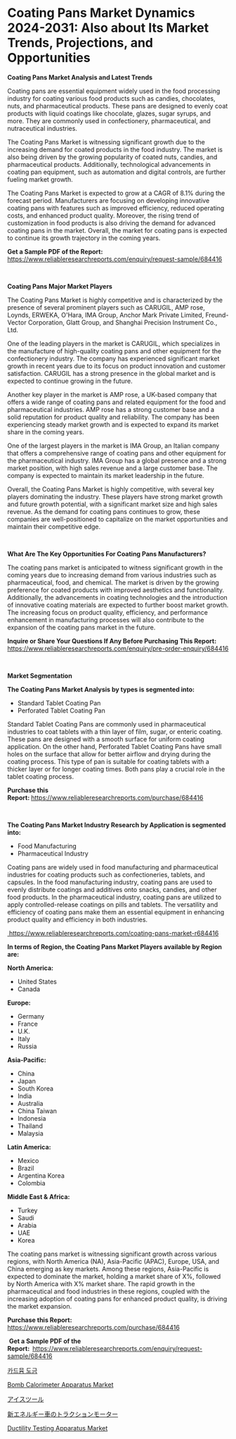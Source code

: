 <p><h1>Coating Pans Market Dynamics 2024-2031: Also about Its Market Trends, Projections, and Opportunities</h1></p><p><strong>Coating Pans Market Analysis and Latest Trends</strong></p>
<p><p>Coating pans are essential equipment widely used in the food processing industry for coating various food products such as candies, chocolates, nuts, and pharmaceutical products. These pans are designed to evenly coat products with liquid coatings like chocolate, glazes, sugar syrups, and more. They are commonly used in confectionery, pharmaceutical, and nutraceutical industries.</p><p>The Coating Pans Market is witnessing significant growth due to the increasing demand for coated products in the food industry. The market is also being driven by the growing popularity of coated nuts, candies, and pharmaceutical products. Additionally, technological advancements in coating pan equipment, such as automation and digital controls, are further fueling market growth.</p><p>The Coating Pans Market is expected to grow at a CAGR of 8.1% during the forecast period. Manufacturers are focusing on developing innovative coating pans with features such as improved efficiency, reduced operating costs, and enhanced product quality. Moreover, the rising trend of customization in food products is also driving the demand for advanced coating pans in the market. Overall, the market for coating pans is expected to continue its growth trajectory in the coming years.</p></p>
<p><strong>Get a Sample PDF of the Report:&nbsp;</strong> <a href="https://www.reliableresearchreports.com/enquiry/request-sample/684416">https://www.reliableresearchreports.com/enquiry/request-sample/684416</a></p>
<p>&nbsp;</p>
<p><strong>Coating Pans Major Market Players</strong></p>
<p><p>The Coating Pans Market is highly competitive and is characterized by the presence of several prominent players such as CARUGIL, AMP rose, Loynds, ERWEKA, O'Hara, IMA Group, Anchor Mark Private Limited, Freund-Vector Corporation, Glatt Group, and Shanghai Precision Instrument Co., Ltd. </p><p>One of the leading players in the market is CARUGIL, which specializes in the manufacture of high-quality coating pans and other equipment for the confectionery industry. The company has experienced significant market growth in recent years due to its focus on product innovation and customer satisfaction. CARUGIL has a strong presence in the global market and is expected to continue growing in the future.</p><p>Another key player in the market is AMP rose, a UK-based company that offers a wide range of coating pans and related equipment for the food and pharmaceutical industries. AMP rose has a strong customer base and a solid reputation for product quality and reliability. The company has been experiencing steady market growth and is expected to expand its market share in the coming years.</p><p>One of the largest players in the market is IMA Group, an Italian company that offers a comprehensive range of coating pans and other equipment for the pharmaceutical industry. IMA Group has a global presence and a strong market position, with high sales revenue and a large customer base. The company is expected to maintain its market leadership in the future.</p><p>Overall, the Coating Pans Market is highly competitive, with several key players dominating the industry. These players have strong market growth and future growth potential, with a significant market size and high sales revenue. As the demand for coating pans continues to grow, these companies are well-positioned to capitalize on the market opportunities and maintain their competitive edge.</p></p>
<p>&nbsp;</p>
<p><strong>What Are The Key Opportunities For Coating Pans Manufacturers?</strong></p>
<p><p>The coating pans market is anticipated to witness significant growth in the coming years due to increasing demand from various industries such as pharmaceutical, food, and chemical. The market is driven by the growing preference for coated products with improved aesthetics and functionality. Additionally, the advancements in coating technologies and the introduction of innovative coating materials are expected to further boost market growth. The increasing focus on product quality, efficiency, and performance enhancement in manufacturing processes will also contribute to the expansion of the coating pans market in the future.</p></p>
<p><strong>Inquire or Share Your Questions If Any Before Purchasing This Report:</strong> <a href="https://www.reliableresearchreports.com/enquiry/pre-order-enquiry/684416">https://www.reliableresearchreports.com/enquiry/pre-order-enquiry/684416</a></p>
<p>&nbsp;</p>
<p><strong>Market Segmentation</strong></p>
<p><strong>The Coating Pans Market Analysis by types is segmented into:</strong></p>
<p><ul><li>Standard Tablet Coating Pan</li><li>Perforated Tablet Coating Pan</li></ul></p>
<p><p>Standard Tablet Coating Pans are commonly used in pharmaceutical industries to coat tablets with a thin layer of film, sugar, or enteric coating. These pans are designed with a smooth surface for uniform coating application. On the other hand, Perforated Tablet Coating Pans have small holes on the surface that allow for better airflow and drying during the coating process. This type of pan is suitable for coating tablets with a thicker layer or for longer coating times. Both pans play a crucial role in the tablet coating process.</p></p>
<p><strong>Purchase this Report:&nbsp;</strong><a href="https://www.reliableresearchreports.com/purchase/684416">https://www.reliableresearchreports.com/purchase/684416</a></p>
<p>&nbsp;</p>
<p><strong>The Coating Pans Market Industry Research by Application is segmented into:</strong></p>
<p><ul><li>Food Manufacturing</li><li>Pharmaceutical Industry</li></ul></p>
<p><p>Coating pans are widely used in food manufacturing and pharmaceutical industries for coating products such as confectioneries, tablets, and capsules. In the food manufacturing industry, coating pans are used to evenly distribute coatings and additives onto snacks, candies, and other food products. In the pharmaceutical industry, coating pans are utilized to apply controlled-release coatings on pills and tablets. The versatility and efficiency of coating pans make them an essential equipment in enhancing product quality and efficiency in both industries.</p></p>
<p><a href="https://www.reliableresearchreports.com/coating-pans-market-r684416">&nbsp;https://www.reliableresearchreports.com/coating-pans-market-r684416</a></p>
<p><strong>In terms of Region, the Coating Pans Market Players available by Region are:</strong></p>
<p>
    <p> <strong> North America: </strong>
        <ul>
            <li>United States</li>
            <li>Canada</li>
        </ul>
        </p> 
    <p> <strong> Europe: </strong>
        <ul>
            <li>Germany</li>
            <li>France</li>
            <li>U.K.</li>
            <li>Italy</li>
            <li>Russia</li>
        </ul>
        </p> 
    <p> <strong> Asia-Pacific: </strong>
        <ul>
            <li>China</li>
            <li>Japan</li>
            <li>South Korea</li>
            <li>India</li>
            <li>Australia</li>
            <li>China Taiwan</li>
            <li>Indonesia</li>
            <li>Thailand</li>
            <li>Malaysia</li>
        </ul>
        </p> 
    <p> <strong> Latin America: </strong>
        <ul>
            <li>Mexico</li>
            <li>Brazil</li>
            <li>Argentina Korea</li>
            <li>Colombia</li>
        </ul>
        </p> 
    <p> <strong> Middle East & Africa: </strong>
        <ul>
            <li>Turkey</li>
            <li>Saudi</li>
            <li>Arabia</li>
            <li>UAE</li>
            <li>Korea</li>
        </ul>
    </p>
    </p>
<p><p>The coating pans market is witnessing significant growth across various regions, with North America (NA), Asia-Pacific (APAC), Europe, USA, and China emerging as key markets. Among these regions, Asia-Pacific is expected to dominate the market, holding a market share of X%, followed by North America with X% market share. The rapid growth in the pharmaceutical and food industries in these regions, coupled with the increasing adoption of coating pans for enhanced product quality, is driving the market expansion.</p></p>
<p><strong>Purchase this Report: </strong><a href="https://www.reliableresearchreports.com/purchase/684416">https://www.reliableresearchreports.com/purchase/684416</a></p>
<p>&nbsp;<strong>Get a Sample PDF of the Report:&nbsp;&nbsp;</strong><a href="https://www.reliableresearchreports.com/enquiry/request-sample/684416">https://www.reliableresearchreports.com/enquiry/request-sample/684416</a></p>
<p><strong></strong></p>
<p><p><a href="https://github.com/CliftonFisher9067/Market-Research-Report-List-2/blob/main/6358630170923.md">카드뮴 도금</a></p><p><a href="https://github.com/emnqcawl19/Market-Research-Report-List-1/blob/main/bomb-calorimeter-apparatus-market.md">Bomb Calorimeter Apparatus Market</a></p><p><a href="https://medium.com/@wgloverbetty988/%E3%82%A2%E3%82%A4%E3%82%B9%E3%83%84%E3%83%BC%E3%83%AB%E5%B8%82%E5%A0%B4%E3%81%AE%E8%A6%8F%E6%A8%A1%E3%81%A8%E3%82%B7%E3%82%A7%E3%82%A2%E5%88%86%E6%9E%90-%E6%88%90%E9%95%B7%E3%83%88%E3%83%AC%E3%83%B3%E3%83%89%E3%81%A82024%E5%B9%B4%E3%81%8B%E3%82%892031%E5%B9%B4%E3%81%AE%E4%BA%88%E6%B8%AC-6613bd6f7069">アイスツール</a></p><p><a href="https://medium.com/@rcabello548791/%E3%82%B0%E3%83%AD%E3%83%BC%E3%83%90%E3%83%AB%E6%96%B0%E3%82%A8%E3%83%8D%E3%83%AB%E3%82%AE%E3%83%BC%E8%BB%8A%E4%B8%A1%E3%83%88%E3%83%A9%E3%82%AF%E3%82%B7%E3%83%A7%E3%83%B3%E3%83%A2%E3%83%BC%E3%82%BF%E3%83%BC%E3%81%AE%E5%B8%82%E5%A0%B4%E8%A6%8F%E6%A8%A1%E3%81%8A%E3%82%88%E3%81%B3%E5%B8%82%E5%A0%B4%E5%8B%95%E5%90%91%E5%88%86%E6%9E%90-%E5%9C%B0%E5%9F%9F%E5%88%A5%E5%B1%95%E6%9C%9B-%E7%AB%B6%E4%BA%89%E6%88%A6%E7%95%A5%E4%BA%88%E6%B8%AC-2024%E5%B9%B4%E3%81%8B%E3%82%892031%E5%B9%B4%E3%81%BE%E3%81%A7%E3%81%AE%E6%9C%9F%E9%96%93-7c88a0e5629c">新エネルギー車のトラクションモーター</a></p><p><a href="https://github.com/kulaberyasin52/Market-Research-Report-List-1/blob/main/ductility-testing-apparatus-market.md">Ductility Testing Apparatus Market</a></p></p>